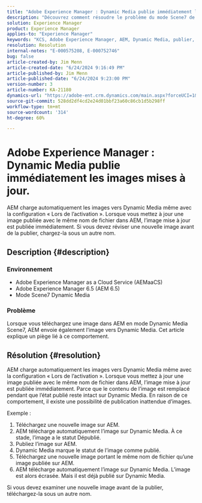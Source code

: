 ```yaml
---
title: "Adobe Experience Manager : Dynamic Media publie immédiatement les images mises à jour"
description: "Découvrez comment résoudre le problème du mode Scene7 de Dynamic Media où Adobe Experience Manager (AEM) charge automatiquement les images vers Dynamic Media."
solution: Experience Manager
product: Experience Manager
applies-to: "Experience Manager"
keywords: "KCS, Adobe Experience Manager, AEM, Dynamic Media, publier, mettre à jour les images, immédiatement, Dépannage, AEMaaCS, Adobe Experience Manager as a Cloud Service, AEM 6.5, Mode Scene7"
resolution: Resolution
internal-notes: "E-000575208, E-000752746"
bug: false
article-created-by: Jim Menn
article-created-date: "6/24/2024 9:16:49 PM"
article-published-by: Jim Menn
article-published-date: "6/24/2024 9:23:00 PM"
version-number: 3
article-number: KA-21180
dynamics-url: "https://adobe-ent.crm.dynamics.com/main.aspx?forceUCI=1&pagetype=entityrecord&etn=knowledgearticle&id=415aa50f-6f32-ef11-8409-000d3a5a67ba"
source-git-commit: 528dd2df4cd2e24d01bbf23a60c86cb1d5b298ff
workflow-type: tm+mt
source-wordcount: '314'
ht-degree: 60%

---
```


# Adobe Experience Manager : Dynamic Media publie immédiatement les images mises à jour.


AEM charge automatiquement les images vers Dynamic Media même avec la configuration « Lors de l’activation ». Lorsque vous mettez à jour une image publiée avec le même nom de fichier dans AEM, l’image mise à jour est publiée immédiatement. Si vous devez réviser une nouvelle image avant de la publier, chargez-la sous un autre nom.

## Description {#description}


### <b>Environnement</b>

- Adobe Experience Manager as a Cloud Service (AEMaaCS)
- Adobe Experience Manager 6.5 (AEM 6.5)
- Mode Scene7 Dynamic Media




### <b>Problème</b>

Lorsque vous téléchargez une image dans AEM en mode Dynamic Media Scene7, AEM envoie également l’image vers Dynamic Media.
Cet article explique un piège lié à ce comportement.


## Résolution {#resolution}


AEM charge automatiquement les images vers Dynamic Media même avec la configuration « Lors de l’activation ». Lorsque vous mettez à jour une image publiée avec le même nom de fichier dans AEM, l’image mise à jour est publiée immédiatement.
Parce que le contenu de l’image est remplacé pendant que l’état publié reste intact sur Dynamic Media.
En raison de ce comportement, il existe une possibilité de publication inattendue d’images.

Exemple :
1. Téléchargez une nouvelle image sur AEM.
2. AEM télécharge automatiquement l’image sur Dynamic Media. À ce stade, l’image a le statut Dépublié.
3. Publiez l’image sur AEM.
4. Dynamic Media marque le statut de l’image comme publié.
5. Téléchargez une nouvelle image portant le même nom de fichier qu’une image publiée sur AEM.
6. AEM télécharge automatiquement l’image sur Dynamic Media. L’image est alors écrasée. Mais il est déjà publié sur Dynamic Media.

Si vous devez examiner une nouvelle image avant de la publier, téléchargez-la sous un autre nom.
